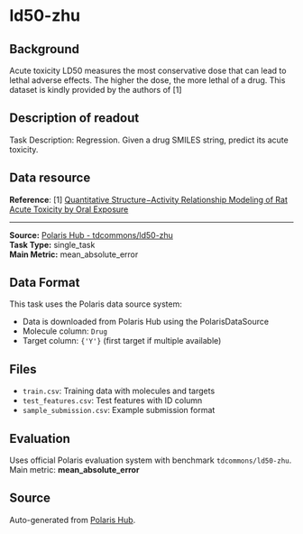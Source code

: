 # ld50-zhu

## Background
Acute toxicity LD50 measures the most conservative dose that can lead to lethal adverse effects. The higher the dose, the more lethal of a drug. This dataset is kindly provided by the authors of [1]

## Description of readout
Task Description: Regression. Given a drug SMILES string, predict its acute toxicity.

## Data resource
**Reference**: [1] [Quantitative Structure−Activity Relationship Modeling of Rat Acute Toxicity by Oral Exposure](https://pubs.acs.org/doi/10.1021/tx900189p)


---

**Source:** [Polaris Hub - tdcommons/ld50-zhu](https://polarishub.io)  
**Task Type:** single_task  
**Main Metric:** mean_absolute_error

## Data Format

This task uses the Polaris data source system:
- Data is downloaded from Polaris Hub using the PolarisDataSource
- Molecule column: `Drug`
- Target column: `{'Y'}` (first target if multiple available)

## Files

- `train.csv`: Training data with molecules and targets
- `test_features.csv`: Test features with ID column
- `sample_submission.csv`: Example submission format

## Evaluation

Uses official Polaris evaluation system with benchmark `tdcommons/ld50-zhu`.
Main metric: **mean_absolute_error**

## Source

Auto-generated from [Polaris Hub](https://polarishub.io/).
